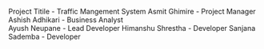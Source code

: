 Project Titile - Traffic Mangement System
Asmit Ghimire - Project Manager
Ashish Adhikari - Business Analyst  
Ayush Neupane - Lead Developer
Himanshu Shrestha - Developer
Sanjana Sademba - Developer
